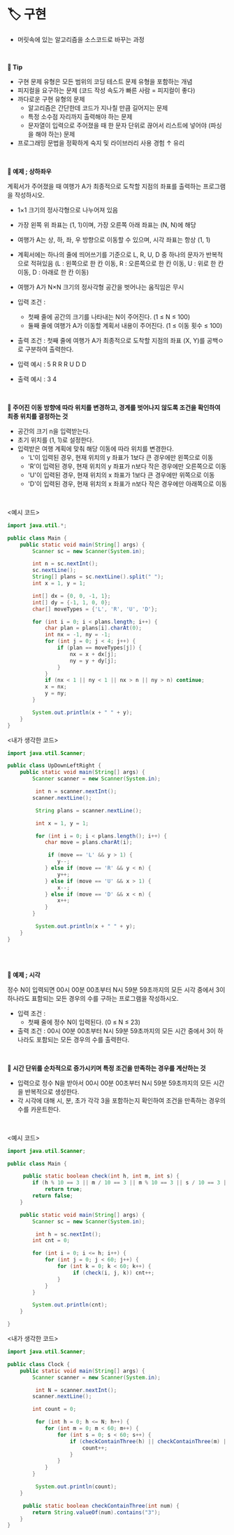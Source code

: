 # **🏷️ 구현**

- 머릿속에 있는 알고리즘을 소스코드로 바꾸는 과정
<br/>

**📌 Tip**

- 구현 문제 유형은 모든 범위의 코딩 테스트 문제 유형을 포함하는 개념
- 피지컬을 요구하는 문제 (코드 작성 속도가 빠른 사람 = 피지컬이 좋다)
- 까다로운 구현 유형의 문제
    - 알고리즘은 간단한데 코드가 지나칠 만큼 길어지는 문제
    - 특정 소수점 자리까지 출력해야 하는 문제
    - 문자열이 입력으로 주어졌을 때 한 문자 단위로 끊어서 리스트에 넣어야 (파싱을 해야 하는) 문제
- 프로그래밍 문법을 정확하게 숙지 및 라이브러리 사용 경험 ↑ 유리
<br/>

**🚪 예제 ; 상하좌우**

계획서가 주어졌을 때 여행가 A가 최종적으로 도착할 지점의 좌표를 출력하는 프로그램을 작성하시오.

- 1×1 크기의 정사각형으로 나누어져 있음
- 가장 왼쪽 위 좌표는 (1, 1)이며, 가장 오른쪽 아래 좌표는 (N, N)에 해당
- 여행가 A는 상, 하, 좌, 우 방향으로 이동할 수 있으며, 시각 좌표는 항상 (1, 1)
- 계획서에는 하나의 줄에 띄어쓰기를 기준으로 L, R, U, D 중 하나의 문자가 반복적으로 적혀있음
(L : 왼쪽으로 한 칸 이동, R : 오른쪽으로 한 칸 이동, U : 위로 한 칸 이동, D : 아래로 한 칸 이동)
- 여행가 A가 N×N 크기의 정사각형 공간을 벗어나는 움직임은 무시

- 입력 조건 :
    - 첫째 줄에 공간의 크기를 나타내는 N이 주어진다. (1 ≤ N ≤ 100)
    - 둘째 줄에 여행가 A가 이동할 계획서 내용이 주어진다. (1 ≤ 이동 횟수 ≤ 100)
- 출력 조건 : 첫째 줄에 여행가 A가 최종적으로 도착할 지점의 좌표 (X, Y)를 공백ㅇ로 구분하여 출력한다.
- 입력 예시 : 
5
R R R U D D
- 출력 예시 : 3 4
<br/>

**🔑 주어진 이동 방향에 따라 위치를 변경하고, 경계를 벗어나지 않도록 조건을 확인하여 최종 위치를 결정하는 것**

- 공간의 크기 n을 입력받는다.
- 초기 위치를 (1, 1)로 설정한다.
- 입력받은 여행 계획에 맞춰 해당 이동에 따라 위치를 변경한다.
    - 'L'이 입력된 경우, 현재 위치의 y 좌표가 1보다 큰 경우에만 왼쪽으로 이동
    - 'R'이 입력된 경우, 현재 위치의 y 좌표가 n보다 작은 경우에만 오른쪽으로 이동
    - 'U'이 입력된 경우, 현재 위치의 x 좌표가 1보다 큰 경우에만 위쪽으로 이동
    - 'D'이 입력된 경우, 현재 위치의 x 좌표가 n보다 작은 경우에만 아래쪽으로 이동
<br/>

<예시 코드>

```java
import java.util.*;

public class Main {
    public static void main(String[] args) {
        Scanner sc = new Scanner(System.in);

        int n = sc.nextInt();
        sc.nextLine();
        String[] plans = sc.nextLine().split(" ");
        int x = 1, y = 1;

        int[] dx = {0, 0, -1, 1};
        int[] dy = {-1, 1, 0, 0};
        char[] moveTypes = {'L', 'R', 'U', 'D'};

        for (int i = 0; i < plans.length; i++) {
            char plan = plans[i].charAt(0);
            int nx = -1, ny = -1;
            for (int j = 0; j < 4; j++) {
                if (plan == moveTypes[j]) {
                    nx = x + dx[j];
                    ny = y + dy[j];
                }
            }
            if (nx < 1 || ny < 1 || nx > n || ny > n) continue;
            x = nx;
            y = ny;
        }

        System.out.println(x + " " + y);
    }
}
```

<내가 생각한 코드>

```java
import java.util.Scanner;

public class UpDownLeftRight {
    public static void main(String[] args) {
        Scanner scanner = new Scanner(System.in);

         int n = scanner.nextInt();
        scanner.nextLine(); 

         String plans = scanner.nextLine();

         int x = 1, y = 1;

         for (int i = 0; i < plans.length(); i++) {
            char move = plans.charAt(i);

             if (move == 'L' && y > 1) {
                y--;
            } else if (move == 'R' && y < n) {
                y++;
            } else if (move == 'U' && x > 1) {
                x--;
            } else if (move == 'D' && x < n) {
                x++;
            }
        }

         System.out.println(x + " " + y);
    }
}
```
<br/>
<br/>

**🚪 예제 ; 시각**

정수 N이 입력되면 00시 00분 00초부터 N시 59분 59초까지의 모든 시각 중에서 3이 하나라도 표함되는 모든 경우의 수를 구하는 프로그램을 작성하시오.

- 입력 조건 :
    - 첫째 줄에 정수 N이 입력된다. (0 ≤ N ≤ 23)
- 출력 조건 : 00시 00분 00초부터 N시 59분 59초까지의 모든 시간 중에서 3이 하나라도 포함되는 모든 경우의 수를 출력한다.
<br/>

**🔑 시간 단위를 순차적으로 증가시키며 특정 조건을 만족하는 경우를 계산하는 것**

- 입력으로 정수 N을 받아서 00시 00분 00초부터 N시 59분 59초까지의 모든 시간을 반복적으로 생성한다.
- 각 시각에 대해 시, 분, 초가 각각 3을 포함하는지 확인하여 조건을 만족하는 경우의 수를 카운트한다.
<br/>

<예시 코드>

```java
import java.util.Scanner;

public class Main {

     public static boolean check(int h, int m, int s) {
        if (h % 10 == 3 || m / 10 == 3 || m % 10 == 3 || s / 10 == 3 || s % 10 == 3)
            return true;
        return false;
    }

    public static void main(String[] args) {
        Scanner sc = new Scanner(System.in);

         int h = sc.nextInt();
        int cnt = 0;

        for (int i = 0; i <= h; i++) {
            for (int j = 0; j < 60; j++) {
                for (int k = 0; k < 60; k++) {
                     if (check(i, j, k)) cnt++;
                }
            }
        }

        System.out.println(cnt);
    }

}
```

<내가 생각한 코드>

```java
import java.util.Scanner;

public class Clock {
    public static void main(String[] args) {
        Scanner scanner = new Scanner(System.in);

         int N = scanner.nextInt();
        scanner.nextLine();  

        int count = 0; 

         for (int h = 0; h <= N; h++) {
            for (int m = 0; m < 60; m++) {
                for (int s = 0; s < 60; s++) {
                    if (checkContainThree(h) || checkContainThree(m) || checkContainThree(s)) {
                        count++;
                    }
                }
            }
        }

         System.out.println(count);
    }

     public static boolean checkContainThree(int num) {
        return String.valueOf(num).contains("3");
    }
}
```
